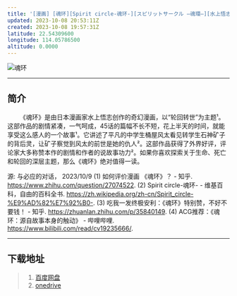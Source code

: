 ```yaml
---
title: '[漫画] [魂环][Spirit circle-魂环-][スピリットサークル —魂環—][水上悟志][2012年][完结][下载]'
updated: 2023-10-08 20:53:11Z
created: 2023-10-08 19:57:31Z
latitude: 22.54309600
longitude: 114.05786500
altitude: 0.0000
---
```


![魂环](https://i.postimg.cc/mgS27kts/800.jpg)
***
## 简介
&emsp;&emsp;《魂环》是由日本漫画家水上悟志创作的奇幻漫画，以“轮回转世”为主题¹。这部作品的剧情紧凑，一气呵成，45话的篇幅不长不短，花上半天的时间，就能享受这么感人的一个故事¹。它讲述了平凡的中学生桶屋风太看见转学生石神矿子的背后灵，让矿子察觉到风太的前世是她的仇人²。这部作品获得了外界好评，评论家大多称赞本作的剧情和作者的说故事功力²。如果你喜欢探索关于生命、死亡和轮回的深层主题，那么《魂环》绝对值得一读。

源: 与必应的对话， 2023/10/9
(1) 如何评价漫画 《魂环》？ - 知乎. https://www.zhihu.com/question/27074522.
(2) Spirit circle-魂环- - 维基百科，自由的百科全书. https://zh.wikipedia.org/zh-cn/Spirit_circle-%E9%AD%82%E7%92%B0-.
(3) 吃我一发终极安利：《魂环》特别赞，不好不要钱！ - 知乎. https://zhuanlan.zhihu.com/p/35840149.
(4) ACG推荐：《魂环：源自故事本身的触动》 - 哔哩哔哩. https://www.bilibili.com/read/cv19235666/.

***

## 下载地址
>  1. [百度网盘](https://pan.baidu.com/s/19MLcENveqM2aWLdPwtWc_Q?pwd=ja7q)
>  2. [onedrive](https://ltld-my.sharepoint.com/:u:/g/personal/linyoude_ltld_onmicrosoft_com/EfmzzcKdETxCpC-INg-wHLwBsxtNICutp-brCkNw6Xvx_g)
